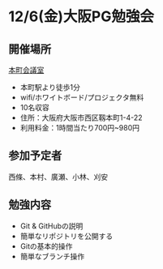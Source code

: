12/6(金)大阪PG勉強会
====
## 開催場所
[本町会議室](https://www.instabase.jp/space/5054787244)
* 本町駅より徒歩1分
* wifi/ホワイトボード/プロジェクタ無料
* 10名収容
* 住所：大阪府大阪市西区靱本町1-4-22
* 利用料金：1時間当たり700円~980円

## 参加予定者
西條、本村、廣瀬、小林、刈安

## 勉強内容
* Git & GitHubの説明
* 簡単なリポジトリを公開する
* Gitの基本的操作
* 簡単なブランチ操作
